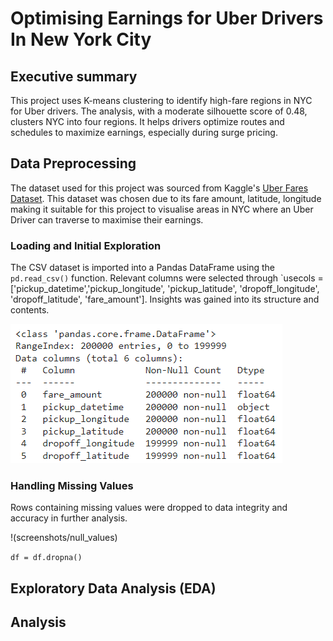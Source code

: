 # Optimising Earnings for Uber Drivers In New York City


## Executive summary
This project uses K-means clustering to identify high-fare regions in NYC for Uber drivers. The analysis, with a moderate silhouette score of 0.48, clusters NYC into four regions. It helps drivers optimize routes and schedules to maximize earnings, especially during surge pricing.



## Data Preprocessing
The dataset used for this project was sourced from Kaggle's [Uber Fares Dataset](https://www.kaggle.com/datasets/yasserh/uber-fares-dataset/data). 
This dataset was chosen due to its fare amount, latitude, longitude making it suitable for this project to visualise areas in NYC where an Uber Driver can traverse to maximise their earnings.

### Loading and Initial Exploration
The CSV dataset is imported into a Pandas DataFrame using the `pd.read_csv()` function.
Relevant columns were selected through `usecols = ['pickup_datetime','pickup_longitude', 'pickup_latitude', 'dropoff_longitude', 'dropoff_latitude', 'fare_amount']. 
Insights was gained into its structure and contents. 

![df_info](screenshots/df.info.PNG)

### Handling Missing Values 
Rows containing missing values were dropped to data integrity and accuracy in further analysis.

!(screenshots/null_values)

`df = df.dropna()`



## Exploratory Data Analysis (EDA)




## Analysis 
